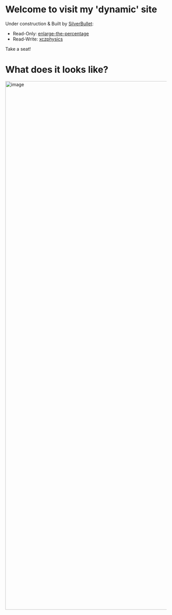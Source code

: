 # Welcome to visit my 'dynamic' site

Under construction & Built by [SilverBullet](https://silverbullet.md/):
  - Read-Only: [enlarge-the-percentage](https://enlarge-the-percentage.fly.dev/)
  - Read-Write: [xczphysics](https://xczphysics.fly.dev/)

Take a seat!

# What does it looks like?

<img width="1973" height="1650" alt="image" src="https://github.com/user-attachments/assets/16ebef07-972f-4772-9ec4-abba62504d67" />
